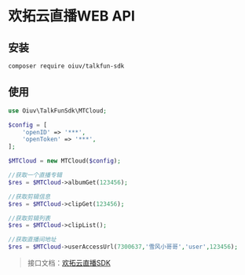 # 欢拓云直播WEB API

## 安装

```
composer require oiuv/talkfun-sdk
```

## 使用

```php
use Oiuv\TalkFunSdk\MTCloud;

$config = [
    'openID' => '***',
    'openToken' => '***',
];

$MTCloud = new MTCloud($config);

//获取一个直播专辑
$res = $MTCloud->albumGet(123456);

//获取剪辑信息
$res = $MTCloud->clipGet(123456);

//获取剪辑列表
$res = $MTCloud->clipList();

//获取直播间地址
$res = $MTCloud->userAccessUrl(7300637,'雪风小哥哥','user',123456);


```

> 接口文档：[欢拓云直播SDK](https://open.talk-fun.com/docs/getstartV2/document.html)